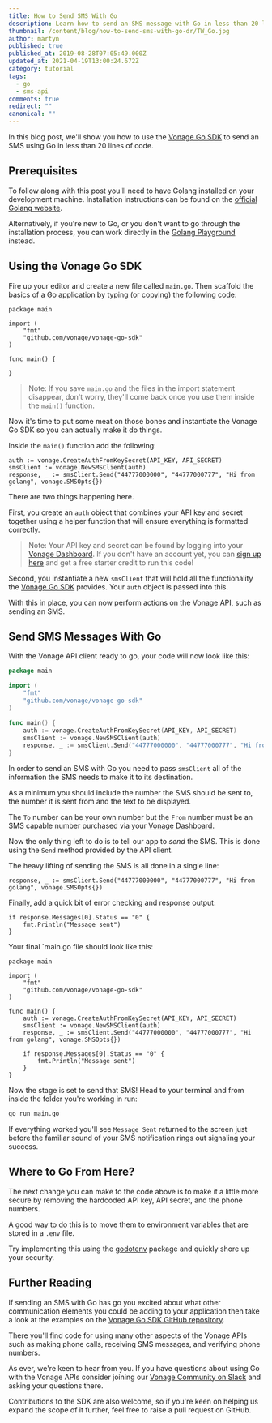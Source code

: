 ```yaml
---
title: How to Send SMS With Go
description: Learn how to send an SMS message with Go in less than 20 lines of code.
thumbnail: /content/blog/how-to-send-sms-with-go-dr/TW_Go.jpg
author: martyn
published: true
published_at: 2019-08-28T07:05:49.000Z
updated_at: 2021-04-19T13:00:24.672Z
category: tutorial
tags:
  - go
  - sms-api
comments: true
redirect: ""
canonical: ""
---
```

In this blog post, we'll show you how to use the [Vonage Go SDK](https://github.com/Vonage/vonage-go-sdk) to send an SMS using Go in less than 20 lines of code.

## Prerequisites

To follow along with this post you'll need to have Golang installed on your development machine. Installation instructions can be found on the [official Golang website](https://golang.org/).

Alternatively, if you're new to Go, or you don't want to go through the installation process, you can work directly in the [Golang Playground](https://play.golang.org/) instead.

## Using the Vonage Go SDK

Fire up your editor and create a new file called `main.go`. Then scaffold the basics of a Go application by typing (or copying) the following code:

```golang
package main

import (
	"fmt"
	"github.com/vonage/vonage-go-sdk"
)

func main() {

}
```

> Note: If you save  `main.go` and the files in the import statement disappear, don't worry, they'll come back once you use them inside the `main()` function.

Now it's time to put some meat on those bones and instantiate the Vonage Go SDK so you can actually make it do things.

Inside the `main()` function add the following:

```golang
auth := vonage.CreateAuthFromKeySecret(API_KEY, API_SECRET)
smsClient := vonage.NewSMSClient(auth)
response, _ := smsClient.Send("44777000000", "44777000777", "Hi from golang", vonage.SMSOpts{})
```

There are two things happening here.

First, you create an `auth` object that combines your API key and secret together using a helper function that will ensure everything is formatted correctly.

> Note: Your API key and secret can be found by logging into your [Vonage Dashboard](https://dashboard.nexmo.com/sign-in). If you don't have an account yet, you can [sign up here](https://dashboard.nexmo.com/sign-up) and get a free starter credit to run this code!

Second, you instantiate a new `smsClient` that will hold all the functionality the [Vonage Go SDK](https://github.com/Vonage/vonage-go-sdk) provides. Your `auth` object is passed into this.

With this in place, you can now perform actions on the Vonage API, such as sending an SMS.

## Send SMS Messages With Go

With the Vonage API client ready to go, your code will now look like this:

```go
package main

import (
	"fmt"
	"github.com/vonage/vonage-go-sdk"
)

func main() {
    auth := vonage.CreateAuthFromKeySecret(API_KEY, API_SECRET)
    smsClient := vonage.NewSMSClient(auth)
    response, _ := smsClient.Send("44777000000", "44777000777", "Hi from golang", vonage.SMSOpts{})
}
```

In order to send an SMS with Go you need to pass `smsClient` all of the information the SMS needs to make it to its destination.

As a minimum you should include the number the SMS should be sent to, the number it is sent from and the text to be displayed.

The `To` number can be your own number but the `From` number must be an SMS capable number purchased via your [Vonage Dashboard](https://dashboard.nexmo.com).

Now the only thing left to do is to tell our app to _send_ the SMS. This is done using the `Send` method provided by the API client.

The heavy lifting of sending the SMS is all done in a single line:

```golang
response, _ := smsClient.Send("44777000000", "44777000777", "Hi from golang", vonage.SMSOpts{})
```

Finally, add a quick bit of error checking and response output:

```golang
if response.Messages[0].Status == "0" {
    fmt.Println("Message sent")
}
```

Your final `main.go file should look like this:

```golang
package main

import (
	"fmt"
	"github.com/vonage/vonage-go-sdk"
)

func main() {
	auth := vonage.CreateAuthFromKeySecret(API_KEY, API_SECRET)
	smsClient := vonage.NewSMSClient(auth)
	response, _ := smsClient.Send("44777000000", "44777000777", "Hi from golang", vonage.SMSOpts{})

	if response.Messages[0].Status == "0" {
		fmt.Println("Message sent")
	}
}
```

Now the stage is set to send that SMS! Head to your terminal and from inside the folder you're working in run:

```bash
go run main.go
```

If everything worked you'll see `Message Sent` returned to the screen just before the familiar sound of your SMS notification rings out signaling your success.

## Where to Go From Here?

The next change you can make to the code above is to make it a little more secure by removing the hardcoded API key, API secret, and the phone numbers.

A good way to do this is to move them to environment variables that are stored in a `.env` file.

Try implementing this using the [godotenv](https://github.com/joho/godotenv) package and quickly shore up your security.

## Further Reading

If sending an SMS with Go has go you excited about what other communication elements you could be adding to your application then take a look at the examples on the [Vonage Go SDK GitHub repository](https://vonage.github.io/vonage-go-sdk/examples/sms).

There you'll find code for using many other aspects of the Vonage APIs such as making phone calls, receiving SMS messages, and verifying phone numbers.

As ever, we're keen to hear from you. If you have questions about using Go with the Vonage APIs consider joining our [Vonage Community on Slack](https://developer.nexmo.com/community/slack) and asking your questions there.

Contributions to the SDK are also welcome, so if you're keen on helping us expand the scope of it further, feel free to raise a pull request on GitHub.

